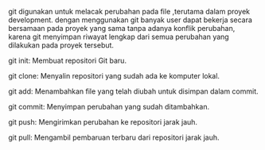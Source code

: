 git digunakan untuk melacak perubahan pada file ,terutama dalam proyek development. 
dengan menggunakan git banyak user dapat bekerja secara bersamaan pada proyek yang sama tanpa adanya konflik perubahan,
karena git menyimpan riwayat lengkap dari semua perubahan yang dilakukan pada proyek tersebut.



git init: Membuat repositori Git baru.

git clone: Menyalin repositori yang sudah ada ke komputer lokal.

git add: Menambahkan file yang telah diubah untuk disimpan dalam commit.

git commit: Menyimpan perubahan yang sudah ditambahkan.

git push: Mengirimkan perubahan ke repositori jarak jauh.

git pull: Mengambil pembaruan terbaru dari repositori jarak jauh.

